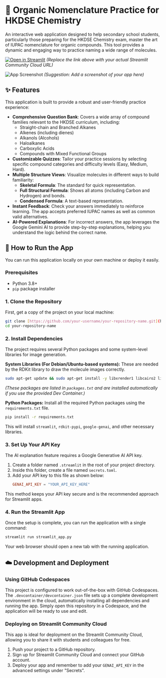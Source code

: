 # 🧪 Organic Nomenclature Practice for HKDSE Chemistry

An interactive web application designed to help secondary school students, particularly those preparing for the HKDSE Chemistry exam, master the art of IUPAC nomenclature for organic compounds. This tool provides a dynamic and engaging way to practice naming a wide range of molecules.

[![Open in Streamlit](https://static.streamlit.io/badges/streamlit_badge_black_white.svg)](https://organic-nomenclature-practice.streamlit.app/)
*(Replace the link above with your actual Streamlit Community Cloud URL)*

![App Screenshot](https://imgur.com/a/BB6tJVq)
*(Suggestion: Add a screenshot of your app here)*

## ✨ Features

This application is built to provide a robust and user-friendly practice experience:

* **Comprehensive Question Bank**: Covers a wide array of compound families relevant to the HKDSE curriculum, including:
    * Straight-chain and Branched Alkanes
    * Alkenes (including dienes)
    * Alkanols (Alcohols)
    * Haloalkanes
    * Carboxylic Acids
    * Compounds with Mixed Functional Groups
* **Customizable Quizzes**: Tailor your practice sessions by selecting specific compound categories and difficulty levels (Easy, Medium, Hard).
* **Multiple Structure Views**: Visualize molecules in different ways to build familiarity:
    * **Skeletal Formula**: The standard for quick representation.
    * **Full Structural Formula**: Shows all atoms (including Carbon and Hydrogen) and bonds.
    * **Condensed Formula**: A text-based representation.
* **Instant Feedback**: Check your answers immediately to reinforce learning. The app accepts preferred IUPAC names as well as common valid alternatives.
* **AI-Powered Explanations**: For incorrect answers, the app leverages the Google Gemini AI to provide step-by-step explanations, helping you understand the logic behind the correct name.

## 🚀 How to Run the App

You can run this application locally on your own machine or deploy it easily.

### Prerequisites

* Python 3.8+
* `pip` package installer

### 1. Clone the Repository

First, get a copy of the project on your local machine:
```bash
git clone [https://github.com/your-username/your-repository-name.git](https://github.com/your-username/your-repository-name.git)
cd your-repository-name
```

### 2. Install Dependencies

The project requires several Python packages and some system-level libraries for image generation.

**System Libraries (For Debian/Ubuntu-based systems):**
These are needed by the RDKit library to draw the molecule images correctly.
```bash
sudo apt-get update && sudo apt-get install -y libxrender1 libcairo2 libpng16-16 libfreetype6 libfontconfig1
```
*(These packages are listed in `packages.txt` and are installed automatically if you use the provided Dev Container.)*

**Python Packages:**
Install all the required Python packages using the `requirements.txt` file.
```bash
pip install -r requirements.txt
```
This will install `streamlit`, `rdkit-pypi`, `google-genai`, and other necessary libraries.

### 3. Set Up Your API Key

The AI explanation feature requires a Google Generative AI API key.

1.  Create a folder named `.streamlit` in the root of your project directory.
2.  Inside this folder, create a file named `secrets.toml`.
3.  Add your API key to this file as shown below:
    ```toml
    GENAI_API_KEY = "YOUR_API_KEY_HERE"
    ```
This method keeps your API key secure and is the recommended approach for Streamlit apps.

### 4. Run the Streamlit App

Once the setup is complete, you can run the application with a single command:
```bash
streamlit run streamlit_app.py
```
Your web browser should open a new tab with the running application.

## ☁️ Development and Deployment

### Using GitHub Codespaces

This project is configured to work out-of-the-box with GitHub Codespaces. The `.devcontainer/devcontainer.json` file sets up a complete development environment in the cloud, automatically installing all dependencies and running the app. Simply open this repository in a Codespace, and the application will be ready to use and edit.

### Deploying on Streamlit Community Cloud

This app is ideal for deployment on the Streamlit Community Cloud, allowing you to share it with students and colleagues for free.

1.  Push your project to a GitHub repository.
2.  Sign up for Streamlit Community Cloud and connect your GitHub account.
3.  Deploy your app and remember to add your `GENAI_API_KEY` in the advanced settings under "Secrets".
```
